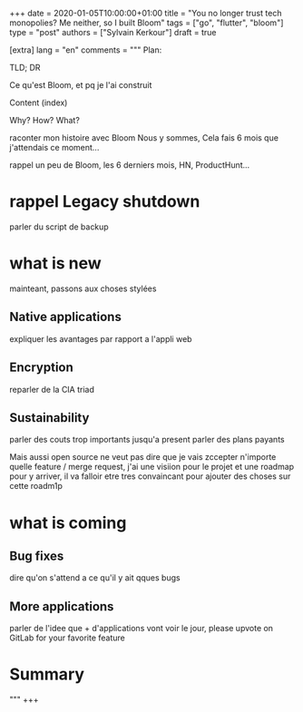 +++
date = 2020-01-05T10:00:00+01:00
title = "You no longer trust tech monopolies? Me neither, so I built Bloom"
tags = ["go", "flutter", "bloom"]
type = "post"
authors = ["Sylvain Kerkour"]
draft = true

[extra]
lang = "en"
comments = """
Plan:

TLD; DR

Ce qu'est Bloom, et pq je l'ai construit

Content (index)


Why?
How?
What?


raconter mon histoire avec Bloom
Nous y sommes, Cela fais 6 mois que j'attendais ce moment...

rappel un peu de Bloom, les 6 derniers mois, HN, ProductHunt...

# rappel Legacy shutdown

parler du script de backup

# what is new

mainteant, passons aux choses stylées

## Native applications

expliquer les avantages par rapport a l'appli web

## Encryption

reparler de la CIA triad


## Sustainability

parler des couts trop importants jusqu'a present
parler des plans payants

Mais aussi open source ne veut pas dire que je vais zccepter n'importe quelle feature / merge request, j'ai une visiion pour le projet et une roadmap pour y arriver, il va falloir etre tres convaincant pour ajouter des choses sur cette roadm1p

# what is coming

## Bug fixes

dire qu'on s'attend a ce qu'il y ait qques bugs

## More applications

parler de l'idee que + d'applications vont voir le jour, please upvote on GitLab for your favorite feature

# Summary
"""
+++
